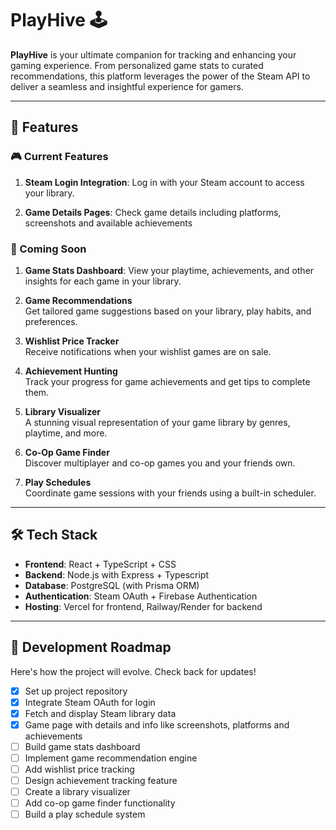 # PlayHive 🕹️

**PlayHive** is your ultimate companion for tracking and enhancing your gaming experience. From personalized game stats to curated recommendations, this platform leverages the power of the Steam API to deliver a seamless and insightful experience for gamers.

---

## 🌟 Features

### 🎮 Current Features

1. **Steam Login Integration**: 
   Log in with your Steam account to access your library.

2. **Game Details Pages**:
   Check game details including platforms, screenshots and available achievements

### 🚀 Coming Soon
 
1. **Game Stats Dashboard**: 
   View your playtime, achievements, and other insights for each game in your library.

2. **Game Recommendations**  
   Get tailored game suggestions based on your library, play habits, and preferences.

3. **Wishlist Price Tracker**  
   Receive notifications when your wishlist games are on sale.

4. **Achievement Hunting**  
   Track your progress for game achievements and get tips to complete them.

5. **Library Visualizer**  
   A stunning visual representation of your game library by genres, playtime, and more.

6. **Co-Op Game Finder**  
   Discover multiplayer and co-op games you and your friends own.

7. **Play Schedules**  
   Coordinate game sessions with your friends using a built-in scheduler.

---

## 🛠️ Tech Stack

- **Frontend**: React + TypeScript + CSS
- **Backend**: Node.js with Express + Typescript
- **Database**: PostgreSQL (with Prisma ORM)
- **Authentication**: Steam OAuth + Firebase Authentication
- **Hosting**: Vercel for frontend, Railway/Render for backend

---

## 🚧 Development Roadmap

Here's how the project will evolve. Check back for updates!

- [x] Set up project repository  
- [x] Integrate Steam OAuth for login  
- [x] Fetch and display Steam library data  
- [x] Game page with details and info like screenshots, platforms and achievements  
- [ ] Build game stats dashboard  
- [ ] Implement game recommendation engine  
- [ ] Add wishlist price tracking  
- [ ] Design achievement tracking feature  
- [ ] Create a library visualizer  
- [ ] Add co-op game finder functionality  
- [ ] Build a play schedule system  
